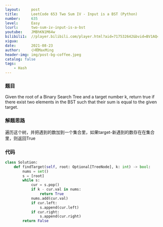 ```yaml
---
layout:     post
title:      LeetCode 653 Two Sum IV - Input is a BST (Python)
number:     635
level:      Easy
lcurl:      two-sum-iv-input-is-a-bst
youtube:    JMBhKN1M64w
bilibili1:  //player.bilibili.com/player.html?aid=717532642&bvid=BV1AQ4y117mc&cid=396224807&page=1
xigua:      
date:       2021-08-23
author:     小明MaxMing
header-img: img/post-bg-coffee.jpeg
catalog: false
tags:
    - Hash
---
```


### 题目

Given the root of a Binary Search Tree and a target number k, return true if there exist two elements in the BST such that their sum is equal to the given target.

### 解题思路

遍历这个树，并把遇到的数加到一个集合里，如果target-新遇到的数存在在集合里，则返回True

### 代码
```python
class Solution:
    def findTarget(self, root: Optional[TreeNode], k: int) -> bool:
        nums = set()
        s = [root]
        while s:
            cur = s.pop()
            if k - cur.val in nums:
                return True
            nums.add(cur.val)
            if cur.left:
                s.append(cur.left)
            if cur.right:
                s.append(cur.right)
        return False
```
